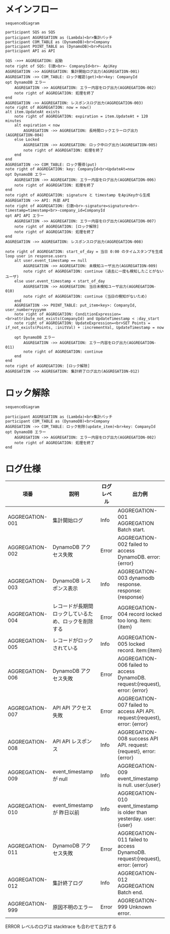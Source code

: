 # メインフロー

```mermaid
sequenceDiagram

participant SQS as SQS
participant AGGREGATION as (Lambda)<br>集計バッチ
participant COM_TABLE as (DynamoDB)<br>Company
participant POINT_TABLE as (DynamoDB)<br>Points
participant API as API

SQS ->>+ AGGREGATION: 起動
note right of SQS: 引数<br>- CompanyId<br>- ApiKey
AGGREGATION ->> AGGREGATION: 集計開始ログ出力(AGGREGATION-001)
AGGREGATION ->> COM_TABLE: ロック確認(get)<br>key: CompanyId
opt DynamoDB エラー
    AGGREGATION ->> AGGREGATION: エラー内容をログ出力(AGGREGATION-002)
    note right of AGGREGATION: 処理を終了
end
AGGREGATION ->> AGGREGATION: レスポンスログ出力(AGGREGATION-003)
note right of AGGREGATION: now = now()
alt item.UpdateAt exists
    note right of AGGREGATION: expiration = item.UpdateAt + 120 minutes
    alt expiration < now
        AGGREGATION ->> AGGREGATION: 長時間ロックエラーログ出力(AGGREGATION-004)
    else Locked
        AGGREGATION ->> AGGREGATION: ロック中ログ出力(AGGREGATION-005)
        note right of AGGREGATION: 処理を終了
    end
end
AGGREGATION ->> COM_TABLE: ロック獲得(put)
note right of AGGREGATION: key: CompanyId<br>UpdateAt=now
opt DynamoDB エラー
    AGGREGATION ->> AGGREGATION: エラー内容をログ出力(AGGREGATION-006)
    note right of AGGREGATION: 処理を終了
end
note right of AGGREGATION: signature と timestamp をApiKeyから生成
AGGREGATION ->> API: 外部 API
note right of AGGREGATION: 引数<br>-signature=signature<br>-timestamp=timestamp<br>-company_id=CompanyId
opt API API エラー
    AGGREGATION ->> AGGREGATION: エラー内容をログ出力(AGGREGATION-007)
    note right of AGGREGATION: [ロック解除]
    note right of AGGREGATION: 処理を終了
end
AGGREGATION ->> AGGREGATION: レスポンスログ出力(AGGREGATION-008)

note right of AGGREGATION: start_of_day = 当日 0:00 のタイムスタンプを生成
loop user in response.users
    alt user.event_timestamp == null
        AGGREGATION ->> AGGREGATION: 未検知ユーザ出力(AGGREGATION-009)
        note right of AGGREGATION: continue (過去に一度も検知したことがないユーザ)
    else user.event_timestamp < start_of_day
        AGGREGATION ->> AGGREGATION: 当日未検知ユーザ出力(AGGREGATION-010)
        note right of AGGREGATION: continue (当日の検知がないため)
    end
    AGGREGATION ->> POINT_TABLE: put_item<key>: CompanyId, user_number+yyyymm
    note right of AGGREGATION: ConditionExpression=<br>attribute_not_exists(CompanyId) and UpdateTimestamp < :day_start
    note right of AGGREGATION: UpdateExpression=<br>SET Points = if_not_exists(Points, :initVal) + :incrementVal, UpdateTimestamp = now

    opt DynamoDB エラー
        AGGREGATION ->> AGGREGATION: エラー内容をログ出力(AGGREGATION-011)
        note right of AGGREGATION: continue
    end
end
note right of AGGREGATION: [ロック解除]
AGGREGATION ->> AGGREGATION: 集計終了ログ出力(AGGREGATION-012)
```

# ロック解除

```mermaid
sequenceDiagram

participant AGGREGATION as (Lambda)<br>集計バッチ
participant COM_TABLE as (DynamoDB)<br>Company
AGGREGATION ->> COM_TABLE: ロック削除(update_item)<br>key: CompanyId
opt DynamoDB エラー
    AGGREGATION ->> AGGREGATION: エラー内容をログ出力(AGGREGATION-002)
    note right of AGGREGATION: 処理を終了
end
```

# ログ仕様
| 項番             | 説明                              | ログレベル | 出力例                                                      |
|------------------|---------------------------------|-----------|----------------------------------------------------------|
| AGGREGATION-001  | 集計開始ログ                     | Info      | AGGREGATION-001 AGGREGATION Batch start.                  |
| AGGREGATION-002  | DynamoDB アクセス失敗            | Error     | AGGREGATION-002 failed to access DynamoDB. error: {error} |
| AGGREGATION-003  | DynamoDB レスポンス表示           | Info      | AGGREGATION-003 dynamodb response. response: {response}   |
| AGGREGATION-004  | レコードが長期間ロックしているため、ロックを削除する | Error     | AGGREGATION-004 record locked too long. item:{item}       |
| AGGREGATION-005  | レコードがロックされている          | Info      | AGGREGATION-005 locked record. item:{item}                |
| AGGREGATION-006  | DynamoDB アクセス失敗            | Error     | AGGREGATION-006 failed to access DynamoDB. request:{request}, error: {error} |
| AGGREGATION-007  | API API アクセス失敗             | Error     | AGGREGATION-007 failed to access API API. request:{request}, error: {error} |
| AGGREGATION-008  | API API レスポンス                 | Info      | AGGREGATION-008 success API API. request:{request}, error: {error} |
| AGGREGATION-009  | event_timestamp が null           | Info      | AGGREGATION-009 event_timestamp is null. user:{user}      |
| AGGREGATION-010  | event_timestamp が 昨日以前        | Info      | AGGREGATION-010 event_timestamp is older than yesterday. user:{user} |
| AGGREGATION-011  | DynamoDB アクセス失敗            | Error     | AGGREGATION-011 failed to access DynamoDB. request:{request}, error: {error} |
| AGGREGATION-012  | 集計終了ログ                     | Info      | AGGREGATION-012 AGGREGATION Batch end.                    |
| AGGREGATION-999  | 原因不明のエラー                  | Error     | AGGREGATION-999 Unknown error.                            |

ERROR レベルのログは stacktrace も合わせて出力する



